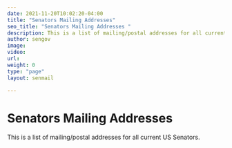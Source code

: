 ```yaml
---
date: 2021-11-20T10:02:20-04:00
title: "Senators Mailing Addresses"
seo_title: "Senators Mailing Addresses "
description: This is a list of mailing/postal addresses for all current US Senators.
author: sengov
image:
video:
url:
weight: 0
type: "page"
layout: senmail

---
```

# Senators Mailing Addresses
This is a list of mailing/postal addresses for all current US Senators.